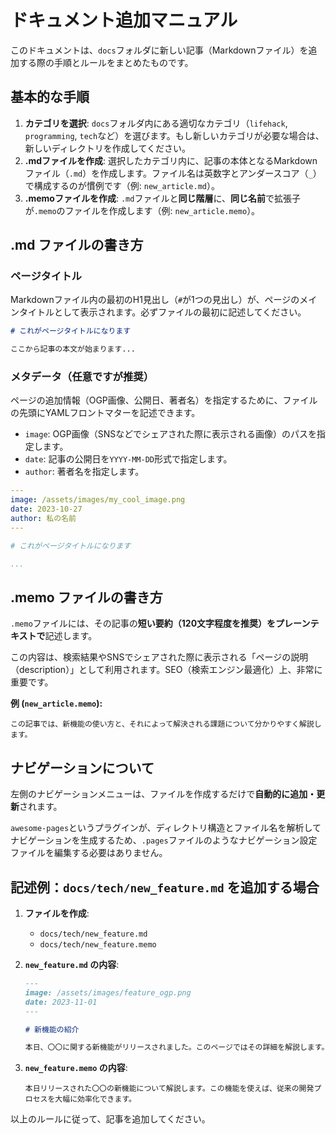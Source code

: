 # ドキュメント追加マニュアル

このドキュメントは、`docs`フォルダに新しい記事（Markdownファイル）を追加する際の手順とルールをまとめたものです。

## 基本的な手順

1.  **カテゴリを選択**: `docs`フォルダ内にある適切なカテゴリ（`lifehack`, `programming`, `tech`など）を選びます。もし新しいカテゴリが必要な場合は、新しいディレクトリを作成してください。
2.  **.mdファイルを作成**: 選択したカテゴリ内に、記事の本体となるMarkdownファイル（`.md`）を作成します。ファイル名は英数字とアンダースコア（`_`）で構成するのが慣例です（例: `new_article.md`）。
3.  **.memoファイルを作成**: `.md`ファイルと**同じ階層**に、**同じ名前**で拡張子が`.memo`のファイルを作成します（例: `new_article.memo`）。

## .md ファイルの書き方

### ページタイトル

Markdownファイル内の最初のH1見出し（`#`が1つの見出し）が、ページのメインタイトルとして表示されます。必ずファイルの最初に記述してください。

```markdown
# これがページタイトルになります

ここから記事の本文が始まります...
```

### メタデータ（任意ですが推奨）

ページの追加情報（OGP画像、公開日、著者名）を指定するために、ファイルの先頭にYAMLフロントマターを記述できます。

-   `image`: OGP画像（SNSなどでシェアされた際に表示される画像）のパスを指定します。
-   `date`: 記事の公開日を`YYYY-MM-DD`形式で指定します。
-   `author`: 著者名を指定します。

```yaml
---
image: /assets/images/my_cool_image.png
date: 2023-10-27
author: 私の名前
---

# これがページタイトルになります

...
```

## .memo ファイルの書き方

`.memo`ファイルには、その記事の**短い要約（120文字程度を推奨）**を**プレーンテキストで**記述します。

この内容は、検索結果やSNSでシェアされた際に表示される「ページの説明（description）」として利用されます。SEO（検索エンジン最適化）上、非常に重要です。

**例 (`new_article.memo`):**
```
この記事では、新機能の使い方と、それによって解決される課題について分かりやすく解説します。
```

## ナビゲーションについて

左側のナビゲーションメニューは、ファイルを作成するだけで**自動的に追加・更新**されます。

`awesome-pages`というプラグインが、ディレクトリ構造とファイル名を解析してナビゲーションを生成するため、`.pages`ファイルのようなナビゲーション設定ファイルを編集する必要はありません。

## 記述例：`docs/tech/new_feature.md` を追加する場合

1.  **ファイルを作成**:
    -   `docs/tech/new_feature.md`
    -   `docs/tech/new_feature.memo`

2.  **`new_feature.md` の内容**:
    ```markdown
    ---
    image: /assets/images/feature_ogp.png
    date: 2023-11-01
    ---

    # 新機能の紹介

    本日、〇〇に関する新機能がリリースされました。このページではその詳細を解説します。
    ```

3.  **`new_feature.memo` の内容**:
    ```
    本日リリースされた〇〇の新機能について解説します。この機能を使えば、従来の開発プロセスを大幅に効率化できます。
    ```

以上のルールに従って、記事を追加してください。
